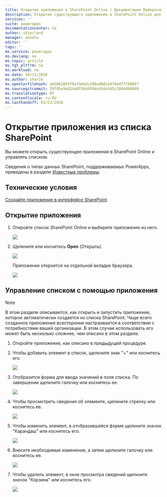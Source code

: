 ```yaml
---
title: Открытие приложения в SharePoint Online | Документация Майкрософт
description: Открытие существующего приложения в SharePoint Online для управления списком.
services: ''
suite: powerapps
documentationcenter: na
author: skjerland
manager: anneta
editor: ''
tags: ''
ms.service: powerapps
ms.devlang: na
ms.topic: article
ms.tgt_pltfrm: na
ms.workload: na
ms.date: 10/11/2016
ms.author: sharik
ms.openlocfilehash: ab5882897f0a74ebdc298ad602a9f8ed7f780067
ms.sourcegitcommit: 59785e9e82da8f5bd459dcb5da3d5c18064b0899
ms.translationtype: HT
ms.contentlocale: ru-RU
ms.lasthandoff: 03/22/2018
---
```

# <a name="open-app-from-a-sharepoint-online-list"></a>Открытие приложения из списка SharePoint
Вы можете открыть существующее приложения в SharePoint Online и управлять списком.

Сведения о типах данных SharePoint, поддерживаемых PowerApps, приведены в разделе [Известные проблемы](../maker/canvas-apps/connections/connection-sharepoint-online.md#known-issues).

## <a name="prerequisites"></a>Технические условия
[Создайте приложение в интерфейсе SharePoint](../maker/canvas-apps/generate-app-from-sharepoint-list-interface.md).

## <a name="open-the-app"></a>Открытие приложения
1. Откройте список SharePoint Online и выберите приложение из него.
   
    ![](./media/open-app-embedded-in-sharepoint/view-list-updated.png)
2. Щелкните или коснитесь **Open** (Открыть).
   
    ![](./media/open-app-embedded-in-sharepoint/open-button-updated.png)
   
    Приложение откроется на отдельной вкладке браузера.
   
    ![](./media/open-app-embedded-in-sharepoint/separate-tab-updated.png)

## <a name="manage-the-list-using-the-app"></a>Управление списком с помощью приложения
> [!NOTE]
> В этом разделе описывается, как открыть и запустить приложение, которое автоматически создается из списка SharePoint. Чаще всего созданное приложение всесторонне настраивается в соответствии с потребностями вашей организации. В этом случае использовать его может быть несколько сложнее, чем описано в этом разделе.
> 
> 

1. Откройте приложение, как описано в предыдущей процедуре.
2. Чтобы добавить элемент в список, щелкните знак "+" или коснитесь его.
   
    ![](./media/open-app-embedded-in-sharepoint/add-item.png)
3. Отобразится форма для ввода значений в поля списка. По завершении щелкните галочку или коснитесь ее.
   
    ![](./media/open-app-embedded-in-sharepoint/enter-item.png)
4. Чтобы просмотреть сведения об элементе, щелкните стрелку или коснитесь ее.
   
    ![](./media/open-app-embedded-in-sharepoint/open-item.png)
5. Чтобы изменить элемент, в отобразившейся форме щелкните значок "Карандаш" или коснитесь его.
   
    ![](./media/open-app-embedded-in-sharepoint/view-item.png)
6. Внесите необходимые изменения, а затем щелкните галочку или коснитесь ее.
   
    ![](./media/open-app-embedded-in-sharepoint/edit-item.png)
7. Чтобы удалить элемент, в окне просмотра сведений щелкните значок "Корзина" или коснитесь его.
   
    ![](./media/open-app-embedded-in-sharepoint/delete-item.png)

